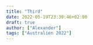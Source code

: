 ```yaml
---
title: "Third"
date: 2022-05-19T23:30:46+02:00
draft: true
author: ["Alexander"]
tags: ["Australien 2022"]
---
```

